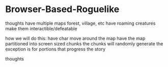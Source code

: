 # Browser-Based-Roguelike
thoughts
  have multiple maps
    forest, village, etc
  have roaming creatures
    make them interactible/defeatable

how we will do this:
  have char move around the map
  have the map partitioned into screen sized chunks
  the chunks will randomly generate
    the exception is for portions that progress the story

  thoughts
